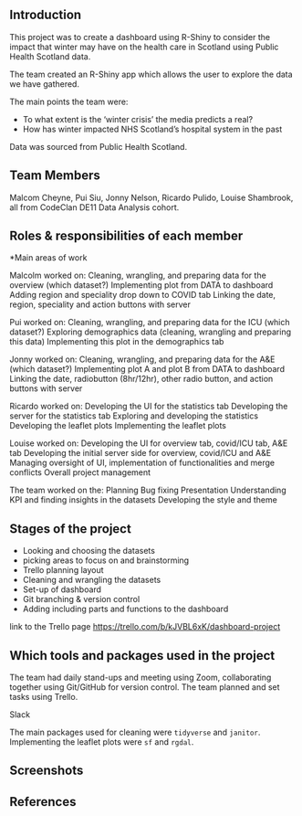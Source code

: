 

## Introduction

This project was to create a dashboard using R-Shiny to consider the impact that winter may have on the health care in Scotland using Public Health Scotland data.

The team created an R-Shiny app which allows the user to explore the data we have gathered.

The main points the team were:
* To what extent is the ‘winter crisis’ the media predicts a real?
* How has winter impacted NHS Scotland’s hospital system in the past

Data was sourced from Public Health Scotland.

## Team Members

Malcom Cheyne, Pui Siu, Jonny Nelson, Ricardo Pulido, Louise Shambrook, all from CodeClan DE11 Data Analysis cohort.

## Roles & responsibilities of each member

*Main areas of work

Malcolm worked on:
Cleaning, wrangling, and preparing data for the overview (which dataset?)
Implementing plot from DATA to dashboard
Adding region and speciality drop down to COVID tab
Linking the date, region, speciality and action buttons with server

Pui worked on:
Cleaning, wrangling, and preparing data for the ICU (which dataset?)
Exploring demographics data (cleaning, wrangling and preparing this data)
Implementing this plot in the demographics tab

Jonny worked on:
Cleaning, wrangling, and preparing data for the A&E (which dataset?)
Implementing plot A and plot B from DATA to dashboard
Linking the date, radiobutton (8hr/12hr), other radio button, and action buttons with server

Ricardo worked on:
Developing the UI for the statistics tab
Developing the server for the statistics tab
Exploring and developing the statistics
Developing the leaflet plots
Implementing the leaflet plots

Louise worked on:
Developing the UI for overview tab, covid/ICU tab, A&E tab
Developing the initial server side for overview, covid/ICU and A&E
Managing oversight of UI, implementation of functionalities and merge conflicts
Overall project management

The team worked on the:
Planning
Bug fixing
Presentation
Understanding KPI and finding insights in the datasets
Developing the style and theme

## Stages of the project

* Looking and choosing the datasets
* picking areas to focus on and brainstorming
* Trello planning layout
* Cleaning and wrangling the datasets  
* Set-up of dashboard
* Git branching & version control
* Adding including parts and functions to the dashboard

link to the Trello page
https://trello.com/b/kJVBL6xK/dashboard-project

## Which tools and packages used in the project

The team had daily stand-ups and meeting using Zoom, collaborating together using Git/GitHub for version control. The team planned and set tasks using Trello.

Slack

The main packages used for cleaning were `tidyverse` and `janitor`. Implementing the leaflet plots were  `sf` and `rgdal`.

## Screenshots
###

## References
